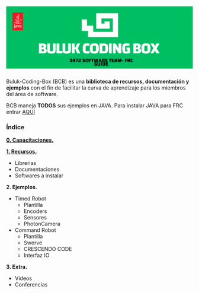 # ![BULUK-CODING-BOX](/Images/BCBLOGO.png)

Buluk-Coding-Box (BCB) es una **biblioteca de recursos, documentación y ejemplos** con el fin de facilitar la curva de aprendizaje para los miembros del área de software.

BCB maneja **TODOS** sus ejemplos en JAVA. Para instalar JAVA para FRC entrar [AQUÍ](https://docs.wpilib.org/en/stable/docs/zero-to-robot/step-2/wpilib-setup.html)

### Índice
**[0. Capacitaciones.](/Tabs/Capacitaciones.md)**

**[1. Recursos.](/Tabs/Recursos.md)**
  - Librerias
  - Documentaciones
  - Softwares a instalar

**2. Ejemplos.**
  - Timed Robot
    - Plantilla 
    - Encoders
    - Sensores
    - PhotonCamera
  - Command Robot
    - Plantilla
    - Swerve
    - CRESCENDO CODE
    - Interfaz IO

**3. Extra.**
  - Videos
  - Conferencias

